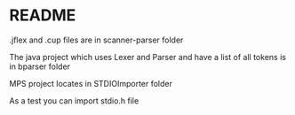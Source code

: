 # README #

.jflex and .cup files are in scanner-parser folder

The java project which uses Lexer and Parser and have a list of all tokens is in bparser folder

MPS project locates in STDIOImporter folder

As a test you can import stdio.h file
